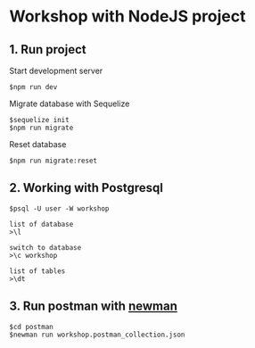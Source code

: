 # Workshop with NodeJS project

## 1. Run project

Start development server
```
$npm run dev
```

Migrate database with Sequelize
```
$sequelize init
$npm run migrate
```

Reset database
```
$npm run migrate:reset
```

## 2. Working with Postgresql
```
$psql -U user -W workshop

list of database
>\l 

switch to database
>\c workshop

list of tables
>\dt
```

## 3. Run postman with [newman](https://www.npmjs.com/package/newman)
```
$cd postman
$newman run workshop.postman_collection.json
```
